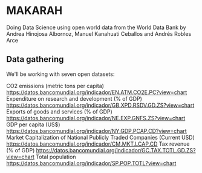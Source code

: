 # MAKARAH
Doing Data Science using open world data from the World Data Bank
by Andrea Hinojosa Albornoz, Manuel Kanahuati Ceballos and Andrés Robles Arce

## Data gathering

We'll be working with seven open datasets:

CO2 emissions (metric tons per capita) https://datos.bancomundial.org/indicador/EN.ATM.CO2E.PC?view=chart
Expenditure on research and development (% of GDP) https://datos.bancomundial.org/indicador/GB.XPD.RSDV.GD.ZS?view=chart
Exports of goods and services (% of GDP) https://datos.bancomundial.org/indicador/NE.EXP.GNFS.ZS?view=chart
GDP per capita (US$) https://datos.bancomundial.org/indicador/NY.GDP.PCAP.CD?view=chart
Market Capitalization of National Publicly Traded Companies (Current USD) https://datos.bancomundial.org/indicador/CM.MKT.LCAP.CD
Tax revenue (% of GDP) https://datos.bancomundial.org/indicador/GC.TAX.TOTL.GD.ZS?view=chart
Total population https://datos.bancomundial.org/indicador/SP.POP.TOTL?view=chart
